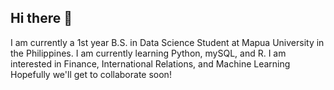 ## Hi there 👋
I am currently a 1st year B.S. in Data Science Student at Mapua University in the Philippines. 
I am currently learning Python, mySQL, and R.
I am interested in Finance, International Relations, and Machine Learning
Hopefully we'll get to collaborate soon!


<!--
**antoniopaulocuyo/antoniopaulocuyo** is a ✨ _special_ ✨ repository because its `README.md` (this file) appears on your GitHub profile.

Here are some ideas to get you started:

- 🔭 I’m currently working on ...
- 🌱 I’m currently learning ...
- 👯 I’m looking to collaborate on ...
- 🤔 I’m looking for help with ...
- 💬 Ask me about ...
- 📫 How to reach me: ...
- 😄 Pronouns: ...
- ⚡ Fun fact: ...
-->
